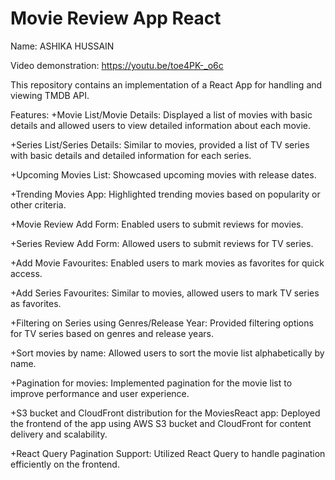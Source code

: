 # Movie Review App React

Name: ASHIKA HUSSAIN

Video demonstration: https://youtu.be/toe4PK-_o6c

This repository contains an implementation of a React App  for handling and viewing TMDB API.

Features:
+Movie List/Movie Details: Displayed a list of movies with basic details and allowed users to view detailed information about each movie.

+Series List/Series Details: Similar to movies, provided a list of TV series with basic details and detailed information for each series.

+Upcoming Movies List: Showcased upcoming movies with release dates.

+Trending Movies App: Highlighted trending movies based on popularity or other criteria.

+Movie Review Add Form: Enabled users to submit reviews for movies.

+Series Review Add Form: Allowed users to submit reviews for TV series.

+Add Movie Favourites: Enabled users to mark movies as favorites for quick access.

+Add Series Favourites: Similar to movies, allowed users to mark TV series as favorites.

+Filtering on Series using Genres/Release Year: Provided filtering options for TV series based on genres and release years.

+Sort movies by name: Allowed users to sort the movie list alphabetically by name.

+Pagination for movies: Implemented pagination for the movie list to improve performance and user experience.

+S3 bucket and CloudFront distribution for the MoviesReact app: Deployed the frontend of the app using AWS S3 bucket and CloudFront for content delivery and scalability.

+React Query Pagination Support: Utilized React Query to handle pagination efficiently on the frontend.

